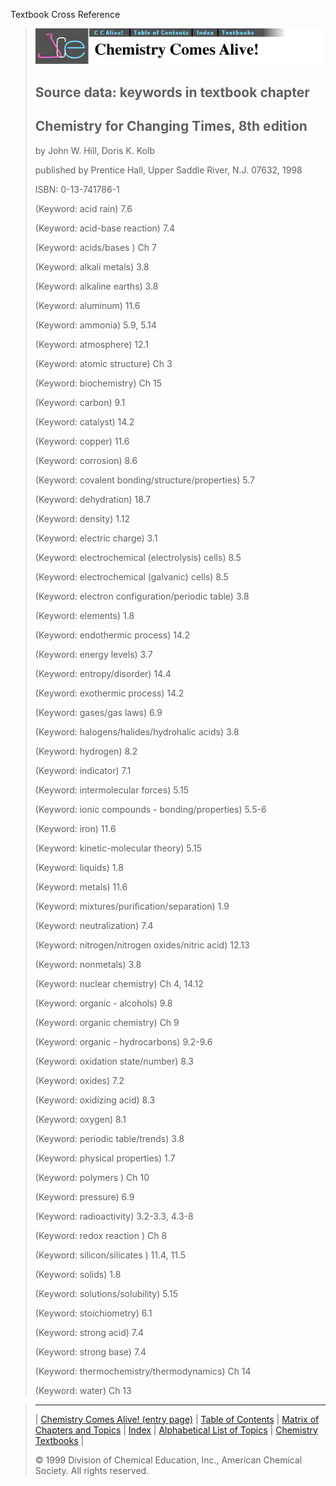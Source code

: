 





 Textbook Cross Reference
 



> ![Chemistry Comes Alive!](ccahead.gif)
> 
> 
> 
> 
> 
> 
> 
> ## Source data: keywords in textbook chapter
> 
> 
> 
> 
> ## Chemistry for Changing Times, 8th edition
>  
>  by John W. Hill, Doris K. Kolb
>  
>  published by Prentice Hall, Upper Saddle River, N.J. 07632, 1998
>  
>  ISBN: 0-13-741786-1
> 
> 
> 
>  (Keyword: acid rain) 7.6
>    
> 
>  (Keyword: acid-base reaction) 7.4
>    
> 
>  (Keyword: acids/bases ) Ch 7
>    
> 
>  (Keyword: alkali metals) 3.8
>    
> 
>  (Keyword: alkaline earths) 3.8
>    
> 
>  (Keyword: aluminum) 11.6
>    
> 
>  (Keyword: ammonia) 5.9, 5.14
>    
> 
>  (Keyword: atmosphere) 12.1
>    
> 
>  (Keyword: atomic structure) Ch 3
>    
> 
>  (Keyword: biochemistry) Ch 15
>    
> 
>  (Keyword: carbon) 9.1
>    
> 
>  (Keyword: catalyst) 14.2
>    
> 
>  (Keyword: copper) 11.6
>    
> 
>  (Keyword: corrosion) 8.6
>    
> 
>  (Keyword: covalent bonding/structure/properties) 5.7
>    
> 
>  (Keyword: dehydration) 18.7
>    
> 
>  (Keyword: density) 1.12
>    
> 
>  (Keyword: electric charge) 3.1
>    
> 
>  (Keyword: electrochemical (electrolysis) cells) 8.5
>    
> 
>  (Keyword: electrochemical (galvanic) cells) 8.5
>    
> 
>  (Keyword: electron configuration/periodic table) 3.8
>    
> 
>  (Keyword: elements) 1.8
>    
> 
>  (Keyword: endothermic process) 14.2
>    
> 
>  (Keyword: energy levels) 3.7
>    
> 
>  (Keyword: entropy/disorder) 14.4
>    
> 
>  (Keyword: exothermic process) 14.2
>    
> 
>  (Keyword: gases/gas laws) 6.9
>    
> 
>  (Keyword: halogens/halides/hydrohalic acids) 3.8
>    
> 
>  (Keyword: hydrogen) 8.2
>    
> 
>  (Keyword: indicator) 7.1
>    
> 
>  (Keyword: intermolecular forces) 5.15
>    
> 
>  (Keyword: ionic compounds - bonding/properties) 5.5-6
>    
> 
>  (Keyword: iron) 11.6
>    
> 
>  (Keyword: kinetic-molecular theory) 5.15
>    
> 
>  (Keyword: liquids) 1.8
>    
> 
>  (Keyword: metals) 11.6
>    
> 
>  (Keyword: mixtures/purification/separation) 1.9
>    
> 
>  (Keyword: neutralization) 7.4
>    
> 
>  (Keyword: nitrogen/nitrogen oxides/nitric acid) 12.13
>    
> 
>  (Keyword: nonmetals) 3.8
>    
> 
>  (Keyword: nuclear chemistry) Ch 4, 14.12
>    
> 
>  (Keyword: organic - alcohols) 9.8
>    
> 
>  (Keyword: organic chemistry) Ch 9
>    
> 
>  (Keyword: organic - hydrocarbons) 9.2-9.6
>    
> 
>  (Keyword: oxidation state/number) 8.3
>    
> 
>  (Keyword: oxides) 7.2
>    
> 
>  (Keyword: oxidizing acid) 8.3
>    
> 
>  (Keyword: oxygen) 8.1
>    
> 
>  (Keyword: periodic table/trends) 3.8
>    
> 
>  (Keyword: physical properties) 1.7
>    
> 
>  (Keyword: polymers ) Ch 10
>    
> 
>  (Keyword: pressure) 6.9
>    
> 
>  (Keyword: radioactivity) 3.2-3.3, 4.3-8
>    
> 
>  (Keyword: redox reaction ) Ch 8
>    
> 
>  (Keyword: silicon/silicates ) 11.4, 11.5
>    
> 
>  (Keyword: solids) 1.8
>    
> 
>  (Keyword: solutions/solubility) 5.15
>    
> 
>  (Keyword: stoichiometry) 6.1
>    
> 
>  (Keyword: strong acid) 7.4
>    
> 
>  (Keyword: strong base) 7.4
>    
> 
>  (Keyword: thermochemistry/thermodynamics) Ch 14
>    
> 
>  (Keyword: water) Ch 13



> ---
> 
> 
>  |
>  [Chemistry Comes Alive! (entry page)](../INDEX.HTM) 
>  |
>  [Table of Contents](../CONTENTS.HTM) 
>  |
>  [Matrix of Chapters and Topics](../MATRIX.HTM) 
>  |
>  [Index](../WORDS.HTM) 
>  |
>  [Alphabetical List of Topics](../ALPHATOP.HTM) 
>  |
>  [Chemistry Textbooks](../BOOKS.HTM) 
>  |
>  
>  © 1999 Division of Chemical Education, Inc.,
American Chemical Society. All rights reserved.





